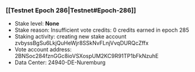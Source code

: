 ### [[Testnet Epoch 286|Testnet#Epoch-286]]
* Stake level: **None**
* Stake reason: Insufficient vote credits: 0 credits earned in epoch 285
* Staking activity: creating new stake account zvbyssBgSu6LkjQuHeWjr8SSkNvFLnjVvqDURQcZffx
* Vote account address: 2BNSoc284fznGGc8ioVSXospUM2KC9R91TP1bFkNzuhE
* Data Center: 24940-DE-Nuremburg